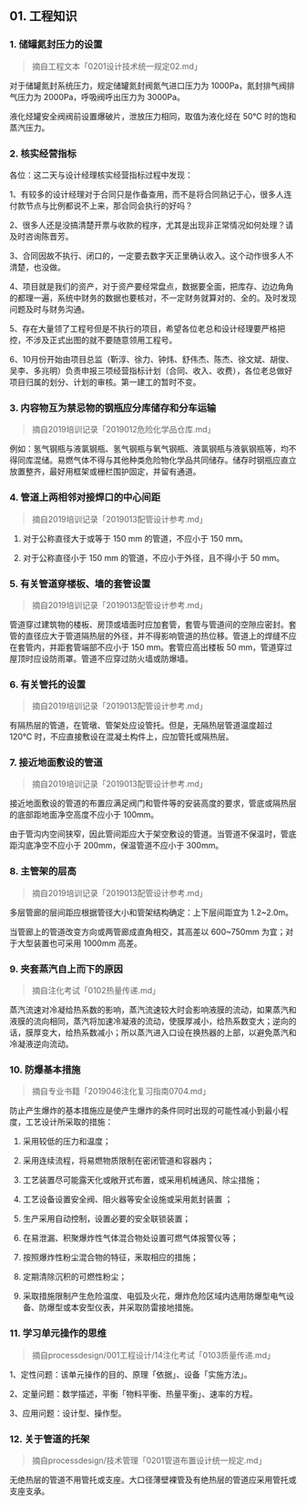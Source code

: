 ## 01. 工程知识

### 1. 储罐氮封压力的设置
> 摘自工程文本「0201设计技术统一规定02.md」

对于储罐氮封系统压力，规定储罐氮封阀氮气进口压力为 1000Pa，氮封排气阀排气压力为 2000Pa，呼吸阀呼出压力为 3000Pa。

液化烃罐安全阀阀前设置爆破片，泄放压力相同，取值为液化烃在 50℃ 时的饱和蒸汽压力。

### 2. 核实经营指标

各位：这二天与设计经理核实经营指标过程中发现：

1、有较多的设计经理对于合同只是作备查用，而不是将合同熟记于心，很多人连付款节点与比例都说不上来，那合同会执行的好吗？

2、很多人还是没搞清楚开票与收款的程序，尤其是出现非正常情况如何处理？请及时咨询陈晋芳。

3、合同因故不执行、闭口的，一定要去数字天正里确认收入。这个动作很多人不清楚，也没做。

4、项目就是我们的资产，对于资产要经常盘点，数据要全面，把库存、边边角角的都理一遍，系统中财务的数据也要核对，不一定财务就算对的、全的。及时发现问题及时与财务沟通。

5、存在大量领了工程号但是不执行的项目，希望各位老总和设计经理要严格把控，不涉及正式出图的就不要随意领用工程号。

6、10月份开始由项目总监（靳淳、徐力、钟炜、舒伟杰、陈杰、徐文斌、胡俊、吴李、多兆明）负责申报三项经营指标计划（合同、收入、收费），各位老总做好项目归属的划分、计划的审核。第一建工的暂时不变。

### 3. 内容物互为禁忌物的钢瓶应分库储存和分车运输
> 摘自2019培训记录「2019012危险化学品仓库.md」

例如：氢气钢瓶与液氯钢瓶、氢气钢瓶与氧气钢瓶、液氯钢瓶与液氨钢瓶等，均不得同库混储。易燃气体不得与其他种类危险物化学品共同储存。储存时钢瓶应直立放置整齐，最好用框架或栅栏围护固定，并留有通道。

### 4. 管道上两相邻对接焊口的中心间距
> 摘自2019培训记录「2019013配管设计参考.md」

1) 对于公称直径大于或等于 150 mm 的管道，不应小于 150 mm。

2) 对于公称直径小于 150 mm 的管道，不应小于外径，且不得小于 50 mm。

### 5. 有关管道穿楼板、墙的套管设置
> 摘自2019培训记录「2019013配管设计参考.md」

管道穿过建筑物的楼板、房顶或墙面时应加套管，套管与管道间的空隙应密封。套管的直径应大于管道隔热层的外径，并不得影响管道的热位移。管道上的焊缝不应在套管内，并距套管端部不应小于 150 mm。套管应高出楼板 50 mm，管道穿过屋顶时应设防雨罩。管道不应穿过防火墙或防爆墙。

### 6. 有关管托的设置
> 摘自2019培训记录「2019013配管设计参考.md」

有隔热层的管道，在管墩、管架处应设管托。但是，无隔热层管道温度超过 120℃ 时，不应直接敷设在混凝土构件上，应加管托或隔热层。

### 7. 接近地面敷设的管道
> 摘自2019培训记录「2019013配管设计参考.md」

接近地面敷设的管道的布置应满足阀门和管件等的安装高度的要求，管底或隔热层的底部距地面净空高度不应小于 100mm。

由于管沟内空间狭窄，因此管间距应大于架空敷设的管道。当管道不保温时，管底距沟底净空不应小于 200mm，保温管道不应小于 300mm。

### 8. 主管架的层高
> 摘自2019培训记录「2019013配管设计参考.md」

多层管廊的层间距应根据管径大小和管架结构确定：上下层间距宜为 1.2~2.0m。

当管廊上的管道改变方向或两管廊成直角相交，其高差以 600~750mm 为宜；对于大型装置也可采用 1000mm 高差。

### 9. 夹套蒸汽自上而下的原因
> 摘自注化考试「0102热量传递.md」

蒸汽流速对冷凝给热系数的影响，蒸汽流速较大时会影响液膜的流动，如果蒸汽和液膜的流向相同，蒸汽将加速冷凝液的流动，使膜厚减小，给热系数变大；逆向的话，膜厚变大，给热系数减小；所以蒸汽进入口设在换热器的上部，以避免蒸汽和冷凝液逆向流动。

### 10. 防爆基本措施
> 摘自专业书籍「2019046注化复习指南0704.md」

防止产生爆炸的基本措施应是使产生爆炸的条件同时出现的可能性减小到最小程度，工艺设计所采取的措施：

1. 采用较低的压力和温度；

2. 采用连续流程，将易燃物质限制在密闭管道和容器内；

3. 工艺装置尽可能露天化或敞开式布置，或采用机械通风、除尘措施；

4. 工艺设备设置安全阀、阻火器等安全设施或采用氮封装置 ；

5. 生产采用自动控制，设置必要的安全联锁装置；

6. 在易泄漏、积聚爆炸性气体混合物处设置可燃气体报警仪等；

7. 按照爆炸性粉尘混合物的特征，釆取相应的措施；

8. 定期清除沉积的可燃性粉尘；

9. 采取措施限制产生危险温度、电弧及火花，爆炸危险区域内选用防爆型电气设备、防爆型或本安型仪表，并采取防雷接地措施。

### 11. 学习单元操作的思维
> 摘自processdesign/001工程设计/14注化考试「0103质量传递.md」

1、定性问题：该单元操作的目的、原理「依据」、设备「实施方法」。

2、定量问题：数学描述，平衡「物料平衡、热量平衡」、速率的方程。

3、应用问题：设计型、操作型。

### 12. 关于管道的托架
> 摘自processdesign/技术管理「0201管道布置设计统一规定.md」

无绝热层的管道不用管托或支座。大口径薄壁裸管及有绝热层的管道应采用管托或支座支承。

